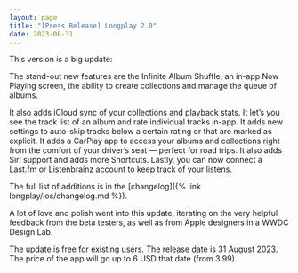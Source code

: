 ```yaml
---
layout: page
title: "[Press Release] Longplay 2.0"
date: 2023-08-31
---
```


This version is a big update:

The stand-out new features are the Infinite Album Shuffle, an in-app Now Playing screen, the ability to create collections and manage the queue of albums.

It also adds iCloud sync of your collections and playback stats. It let’s you see the track list of an album and rate individual tracks in-app. It adds new settings to auto-skip tracks below a certain rating or that are marked as explicit. It adds a CarPlay app to access your albums and collections right from the comfort of your driver’s seat — perfect for road trips. It also adds Siri support and adds more Shortcuts. Lastly, you can now connect a Last.fm or Listenbrainz account to keep track of your listens.

The full list of additions is in the [changelog]({% link longplay/ios/changelog.md %}).

A lot of love and polish went into this update, iterating on the very helpful feedback from the beta testers, as well as from Apple designers in a WWDC Design Lab.

The update is free for existing users. The release date is 31 August 2023. The price of the app will go up to 6 USD that date (from 3.99).
